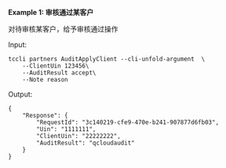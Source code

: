 **Example 1: 审核通过某客户**

对待审核某客户，给予审核通过操作

Input: 

```
tccli partners AuditApplyClient --cli-unfold-argument  \
    --ClientUin 123456\
    --AuditResult accept\
    --Note reason
```

Output: 
```
{
    "Response": {
        "RequestId": "3c140219-cfe9-470e-b241-907877d6fb03",
        "Uin": "1111111",
        "ClientUin": "22222222",
        "AuditResult": "qcloudaudit"
    }
}
```

